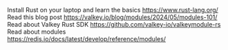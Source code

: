Install Rust on your laptop and learn the basics https://www.rust-lang.org/
Read this blog post https://valkey.io/blog/modules/2024/05/modules-101/
Read about Valkey Rust SDK https://github.com/valkey-io/valkeymodule-rs
Read about modules https://redis.io/docs/latest/develop/reference/modules/
